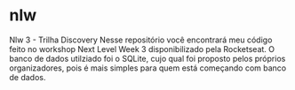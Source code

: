 # nlw
Nlw 3 - Trilha Discovery
Nesse repositório você encontrará meu código feito no workshop Next Level Week 3 disponibilizado pela Rocketseat.
O banco de dados utilziado foi o SQLite, cujo qual foi proposto pelos próprios organizadores, pois é mais simples para quem está começando com banco de dados.
